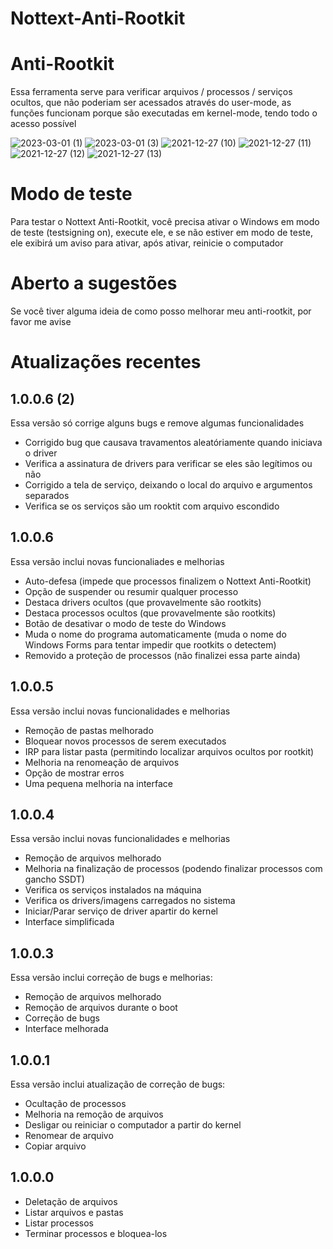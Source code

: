 # Nottext-Anti-Rootkit

# Anti-Rootkit
Essa ferramenta serve para verificar arquivos / processos / serviços ocultos, que não poderiam ser acessados através do user-mode, as funções funcionam porque são executadas em kernel-mode, tendo todo o acesso possível<br/>

![2023-03-01 (1)](https://user-images.githubusercontent.com/51800283/222134062-e3989e61-c25e-413f-b8d1-cdced741dd1e.png)
![2023-03-01 (3)](https://user-images.githubusercontent.com/51800283/222134801-e07b592c-a640-4455-9411-753b101c061d.png)
![2021-12-27 (10)](https://user-images.githubusercontent.com/51800283/147514175-8de1cb0f-7656-4cc9-8cce-ed433527106f.png)
![2021-12-27 (11)](https://user-images.githubusercontent.com/51800283/147514177-970cbe74-db89-408d-959d-22ae3146e52e.png)
![2021-12-27 (12)](https://user-images.githubusercontent.com/51800283/147514181-0b8cadf1-05ce-4142-bd79-ab1fa23bb8e5.png)
![2021-12-27 (13)](https://user-images.githubusercontent.com/51800283/147514182-1c6449e4-179f-4f2e-a034-f284a4920ce8.png)

# Modo de teste
Para testar o Nottext Anti-Rootkit, você precisa ativar o Windows em modo de teste (testsigning on), execute ele, e se não estiver em modo de teste, ele exibirá um aviso para ativar, após ativar, reinicie o computador

# Aberto a sugestões
Se você tiver alguma ideia de como posso melhorar meu anti-rootkit, por favor me avise

# Atualizações recentes

## 1.0.0.6 (2)
Essa versão só corrige alguns bugs e remove algumas funcionalidades
- Corrigido bug que causava travamentos aleatóriamente quando iniciava o driver
- Verifica a assinatura de drivers para verificar se eles são legítimos ou não
- Corrigido a tela de serviço, deixando o local do arquivo e argumentos separados
- Verifica se os serviços são um rooktit com arquivo escondido

## 1.0.0.6
Essa versão inclui novas funcionaliades e melhorias
- Auto-defesa (impede que processos finalizem o Nottext Anti-Rootkit)
- Opção de suspender ou resumir qualquer processo
- Destaca drivers ocultos (que provavelmente são rootkits)
- Destaca processos ocultos (que provavelmente são rootkits)
- Botão de desativar o modo de teste do Windows
- Muda o nome do programa automaticamente (muda o nome do Windows Forms para tentar impedir que rootkits o detectem)
- Removido a proteção de processos (não finalizei essa parte ainda)

## 1.0.0.5
Essa versão inclui novas funcionalidades e melhorias
- Remoção de pastas melhorado
- Bloquear novos processos de serem executados
- IRP para listar pasta (permitindo localizar arquivos ocultos por rootkit)
- Melhoria na renomeação de arquivos
- Opção de mostrar erros
- Uma pequena melhoria na interface

## 1.0.0.4
Essa versão inclui novas funcionalidades e melhorias
- Remoção de arquivos melhorado
- Melhoria na finalização de processos (podendo finalizar processos com gancho SSDT)
- Verifica os serviços instalados na máquina
- Verifica os drivers/imagens carregados no sistema
- Iniciar/Parar serviço de driver apartir do kernel
- Interface simplificada

## 1.0.0.3
Essa versão inclui correção de bugs e melhorias:
- Remoção de arquivos melhorado
- Remoção de arquivos durante o boot
- Correção de bugs
- Interface melhorada

## 1.0.0.1
Essa versão inclui atualização de correção de bugs:
- Ocultação de processos
- Melhoria na remoção de arquivos
- Desligar ou reiniciar o computador a partir do kernel
- Renomear de arquivo
- Copiar arquivo

## 1.0.0.0
- Deletação de arquivos
- Listar arquivos e pastas
- Listar processos
- Terminar processos e bloquea-los
